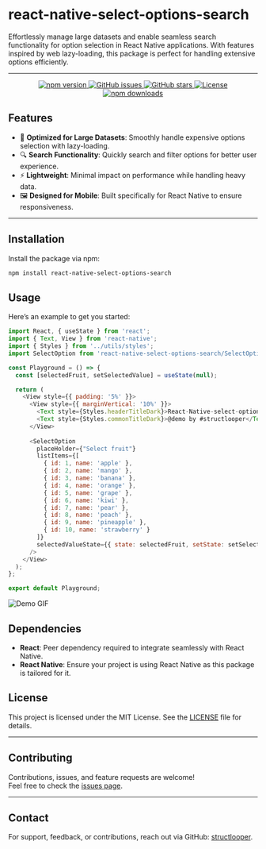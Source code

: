 # react-native-select-options-search

Effortlessly manage large datasets and enable seamless search functionality for option selection in React Native applications. With features inspired by web lazy-loading, this package is perfect for handling extensive options efficiently.

---
<p align="center">
  <a href="https://www.npmjs.com/package/react-native-select-options-search">
    <img src="https://img.shields.io/npm/v/react-native-select-options-search?color=brightgreen&label=npm&logo=npm" alt="npm version" />
  </a>
  <a href="https://github.com/structlooper/react-native-select-options-search/issues">
    <img src="https://img.shields.io/github/issues/structlooper/react-native-select-options-search?color=yellow&label=issues&logo=github" alt="GitHub issues" />
  </a>
  <a href="https://github.com/structlooper/react-native-select-options-search">
    <img src="https://img.shields.io/github/stars/structlooper/react-native-select-options-search?color=blue&label=GitHub%20Stars&logo=github" alt="GitHub stars" />
  </a>
  <a href="https://github.com/structlooper/react-native-select-options-search/blob/master/LICENSE">
    <img src="https://img.shields.io/github/license/structlooper/react-native-select-options-search" alt="License" />
  </a>
  <a href="https://www.npmjs.com/package/react-native-select-options-search">
    <img src="https://img.shields.io/npm/dt/react-native-select-options-search?color=purple&label=Downloads&logo=npm" alt="npm downloads" />
  </a>
</p>

## **Features**
- 🌟 **Optimized for Large Datasets**: Smoothly handle expensive options selection with lazy-loading.
- 🔍 **Search Functionality**: Quickly search and filter options for better user experience.
- ⚡ **Lightweight**: Minimal impact on performance while handling heavy data.
- 🖼️ **Designed for Mobile**: Built specifically for React Native to ensure responsiveness.

---

## **Installation**

Install the package via npm:

```bash
npm install react-native-select-options-search

```
## **Usage**
Here’s an example to get you started:

```javascript
import React, { useState } from 'react';
import { Text, View } from 'react-native';
import { Styles } from '../utils/styles';
import SelectOption from 'react-native-select-options-search/SelectOption';

const Playground = () => {
  const [selectedFruit, setSelectedValue] = useState(null);

  return (
    <View style={{ padding: '5%' }}>
      <View style={{ marginVertical: '10%' }}>
        <Text style={Styles.headerTitleDark}>React-Native-select-options-search</Text>
        <Text style={Styles.commonTitleDark}>@demo by #structlooper</Text>
      </View>
      
      <SelectOption
        placeHolder={"Select fruit"}
        listItems={[
          { id: 1, name: 'apple' },
          { id: 2, name: 'mango' },
          { id: 3, name: 'banana' },
          { id: 4, name: 'orange' },
          { id: 5, name: 'grape' },
          { id: 6, name: 'kiwi' },
          { id: 7, name: 'pear' },
          { id: 8, name: 'peach' },
          { id: 9, name: 'pineapple' },
          { id: 10, name: 'strawberry' }
        ]}
        selectedValueState={{ state: selectedFruit, setState: setSelectedValue }}
      />
    </View>
  );
};

export default Playground;
```
![Demo GIF](./includes/react-native-select-options-search%20sample.gif)

## **Dependencies**
- **React**: Peer dependency required to integrate seamlessly with React Native.
- **React Native**: Ensure your project is using React Native as this package is tailored for it.

## **License**

This project is licensed under the MIT License. See the [LICENSE](https://opensource.org/licenses/MIT) file for details.

---

## **Contributing**

Contributions, issues, and feature requests are welcome!  
Feel free to check the [issues page](https://github.com/structlooper/react-native-select-options-search/issues).

---

## **Contact**

For support, feedback, or contributions, reach out via GitHub: [structlooper](https://github.com/structlooper).

